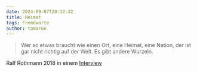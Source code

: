 ```yaml
---
date: 2024-09-07T20:32:32
title: Heimat
tags: Fremdworte
author: tamarue
---
```


> Wer so etwas braucht wie einen Ort, eine Heimat, eine Nation, der ist gar nicht richtig auf der Welt. Es gibt andere Wurzeln.

Ralf Rothmann 2018 in einem [Interview](https://www.spiegel.de/spiegel/bestseller-autor-ralf-rothmann-ueber-seine-familiengeschichte-a-1205343.html%5DInterview%5B/url%5D.%7CAUTHOR%7Ctamarue%7CDATE%7C1725722267%7CCATEGORIES%7C2%7C)